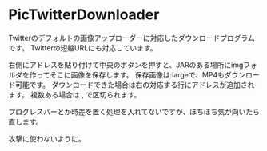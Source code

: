 PicTwitterDownloader
====================

Twitterのデフォルトの画像アップローダーに対応したダウンロードプログラムです。
Twitterの短縮URLにも対応しています。

右側にアドレスを貼り付けて中央のボタンを押すと、JARのある場所にimgフォルダを作ってそこに画像を保存します。
保存画像は:largeで、MP4もダウンロード可能です。
ダウンロードできた場合は右の対応する行にアドレスが追加されます。
複数ある場合は , で区切られます。

プログレスバーとか時差を置く処理を入れてないですが、ぼちぼち気が向いたら直します。

攻撃に使わないように。
